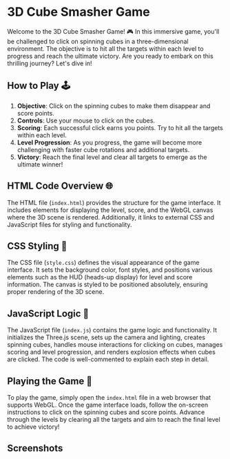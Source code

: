 # 3D Cube Smasher Game

Welcome to the 3D Cube Smasher Game! 🎮 In this immersive game, you'll be challenged to click on spinning cubes in a three-dimensional environment. The objective is to hit all the targets within each level to progress and reach the ultimate victory. Are you ready to embark on this thrilling journey? Let's dive in!

## How to Play 🕹️

1. **Objective**: Click on the spinning cubes to make them disappear and score points.
2. **Controls**: Use your mouse to click on the cubes.
3. **Scoring**: Each successful click earns you points. Try to hit all the targets within each level.
4. **Level Progression**: As you progress, the game will become more challenging with faster cube rotations and additional targets.
5. **Victory**: Reach the final level and clear all targets to emerge as the ultimate winner!

## HTML Code Overview 🌐

The HTML file (`index.html`) provides the structure for the game interface. It includes elements for displaying the level, score, and the WebGL canvas where the 3D scene is rendered. Additionally, it links to external CSS and JavaScript files for styling and functionality.

## CSS Styling 🎨

The CSS file (`style.css`) defines the visual appearance of the game interface. It sets the background color, font styles, and positions various elements such as the HUD (heads-up display) for level and score information. The canvas is styled to be positioned absolutely, ensuring proper rendering of the 3D scene.

## JavaScript Logic 🧠

The JavaScript file (`index.js`) contains the game logic and functionality. It initializes the Three.js scene, sets up the camera and lighting, creates spinning cubes, handles mouse interactions for clicking on cubes, manages scoring and level progression, and renders explosion effects when cubes are clicked. The code is well-commented to explain each step in detail.

## Playing the Game 🚀

To play the game, simply open the `index.html` file in a web browser that supports WebGL. Once the game interface loads, follow the on-screen instructions to click on the spinning cubes and score points. Advance through the levels by clearing all the targets and aim to reach the final level to achieve victory!

## Screenshots 

